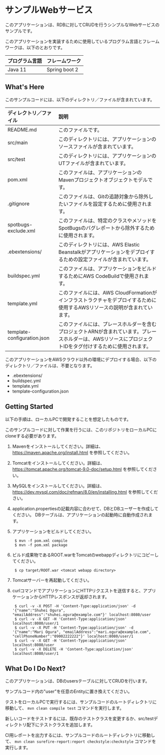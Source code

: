 サンプルWebサービス
==============================================

このアプリケーションは、RDBに対してCRUDを行うシンプルなWebサービスのサンプルです。

このアプリケーションを実装するために使用しているプログラム言語とフレームワークは、以下のとおりです。

| プログラム言語 | フレームワーク |
| :--- | :--- |
| Java 11 | Spring boot 2 |

What's Here
-----------

このサンプルコードには、以下のディレクトリ／ファイルが含まれています。

| ディレクトリ／ファイル | 説明 |
| :--- | :--- |
| README.md | このファイルです。 |
| src/main | このディレクトリには、アプリケーションのソースファイルが含まれています。 |
| src/test | このディレクトリには、アプリケーションのUTファイルが含まれています。 |
| pom.xml | このファイルは、アプリケーションのMavenプロジェクトオブジェクトモデルです。 |
| .gitignore | このファイルは、Gitの追跡対象から除外したいファイルを設定するために使用されます。 |
| spotbugs-exclude.xml | このファイルは、特定のクラスやメソッドをSpotBugsのバグレポートから除外するために使用されます。 |
| .ebextensions/ | このディレクトリには、AWS Elastic Beanstalkがアプリケーションをデプロイするための設定ファイルが含まれています。 |
| buildspec.yml | このファイルは、アプリケーションをビルドするためにAWS CodeBuildで使用されます。 |
| template.yml | このファイルには、AWS CloudFormationがインフラストラクチャをデプロイするために使用するAWSリソースの説明が含まれています。 |
| template-configuration.json | このファイルには、プレースホルダーを含むプロジェクトARNが含まれています。プレースホルダーは、AWSリソースにプロジェクトIDをタグ付けするために使用されます。 |

このアプリケーションをAWSクラウド以外の環境にデプロイする場合、以下のディレクトリ／ファイルは、不要となります。
  
- .ebextensions/
- buildspec.yml
- template.yml
- template-configuration.json

Getting Started
---------------

以下の手順は、ローカルPCで開発することを想定したものです。 

このサンプルコードに対して作業を行うには、このリポジトリをローカルPCにcloneする必要があります。 

1. Mavenをインストールしてください。詳細は、 https://maven.apache.org/install.html を参照してください。

1. Tomcatをインストールしてください。詳細は、 https://tomcat.apache.org/tomcat-9.0-doc/setup.html を参照してください。

1. MySQLをインストールしてください。詳細は、 https://dev.mysql.com/doc/refman/8.0/en/installing.html を参照してください。

1. application.propertiesの記載内容に合わせて、DBとDBユーザーを作成してください。
   DBテーブルは、アプリケーションの起動時に自動作成されます。

1. アプリケーションをビルドしてください。

        $ mvn -f pom.xml compile
        $ mvn -f pom.xml package

1. ビルド成果物であるROOT.warをTomcatのwebappディレクトリにコピーしてください。 

        $ cp target/ROOT.war <tomcat webapp directory>

1. Tomcatサーバーを再起動してください。

1. curlコマンドでアプリケーションにHTTPリクエストを送信すると、アプリケーションからHTTPレスポンスが返却されます。

        $ curl -v -X POST -H 'Content-Type:application/json' -d '{"name":"Shuhei Ogura", "emailAddress":"shuhei.ogura@example.com"}' localhost:8080/user
        $ curl -v -X GET -H 'Content-Type:application/json' localhost:8080/user/1
        $ curl -v -X PUT -H 'Content-Type:application/json' -d '{"name":"Mari Ogura", "emailAddress":"mari.ogura@example.com", "cellPhoneNumber":"09002222222"}' localhost:8080/user/1
        $ curl -v -X GET -H 'Content-Type:application/json' localhost:8080/user
        $ curl -v -X DELETE -H 'Content-Type:application/json' localhost:8080/user/1

What Do I Do Next?
------------------

このアプリケーションは、DBのusersテーブルに対してCRUDを行います。

サンプルコード内の"user"を任意のEntityに置き換えてください。

テストをローカルPCで実行するには、サンプルコードのルートディレクトリに移動して、 `mvn clean compile test` コマンドを実行します。

新しいコードをテストするには、既存のテストクラスを変更するか、src/testディレクトリ配下にテストクラスを追加します。 

CI用レポートを出力するには、サンプルコードのルートディレクトリに移動して、 `mvn clean surefire-report:report checkstyle:checkstyle` コマンドを実行します。
